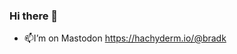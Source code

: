 ### Hi there 👋

- 📫I’m on Mastodon <a rel="me" href="https://hachyderm.io/@bradk">https://hachyderm.io/@bradk</a>

<!--
**BradKnowles/bradknowles** is a ✨ _special_ ✨ repository because its `README.md` (this file) appears on your GitHub profile.

Here are some ideas to get you started:

- 🔭 I’m currently working on ...
- 🌱 I’m currently learning ...
- 👯 I’m looking to collaborate on ...
- 🤔 I’m looking for help with ...
- 💬 Ask me about ...
- 📫 How to reach me: ...
- 😄 Pronouns: ...
- ⚡ Fun fact: ...
-->
